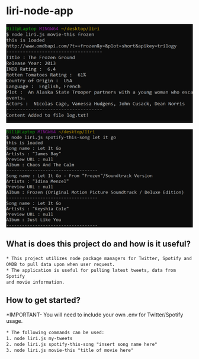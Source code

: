 # liri-node-app
![Screenshot of app](https://github.com/finishoff/liri-node-app/blob/master/logfile.png)

![Screenshot of app](https://github.com/finishoff/liri-node-app/blob/master/logfile1.png)

## What is does this project do and how is it useful?
    * This project utilizes node package managers for Twitter, Spotify and OMDB to pull data upon when user request.
    * The application is useful for pulling latest tweets, data from Spotify
    and movie information.

## How to get started?
*IMPORTANT- You will need to include your own .env for Twitter/Spotify usage.

    * The following commands can be used:
    1. node liri.js my-tweets 
    2. node liri.js spotify-this-song "insert song name here"
    3. node liri.js movie-this "title of movie here"
